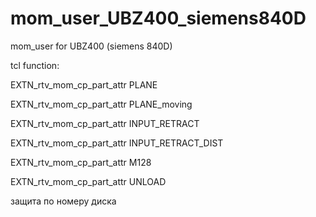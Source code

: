 # mom_user_UBZ400_siemens840D
 mom_user for UBZ400 (siemens 840D)
 
 tcl function:
 
  EXTN_rtv_mom_cp_part_attr PLANE
  
  EXTN_rtv_mom_cp_part_attr PLANE_moving
  
  EXTN_rtv_mom_cp_part_attr INPUT_RETRACT
  
  EXTN_rtv_mom_cp_part_attr INPUT_RETRACT_DIST
  
  EXTN_rtv_mom_cp_part_attr M128
  
  EXTN_rtv_mom_cp_part_attr UNLOAD

 защита по номеру диска
 
